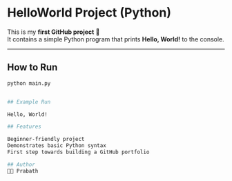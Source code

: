 # HelloWorld Project (Python)

This is my **first GitHub project** 🎉  
It contains a simple Python program that prints **Hello, World!** to the console.  

---

## How to Run
```bash
python main.py


## Example Run

Hello, World!

## Features

Beginner-friendly project
Demonstrates basic Python syntax
First step towards building a GitHub portfolio

## Author
👨‍💻 Prabath